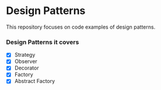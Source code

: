 # Design Patterns

This repository focuses on code examples of design patterns.

### Design Patterns it covers

- [x] Strategy
- [x] Observer
- [x] Decorator
- [x] Factory
- [x] Abstract Factory
